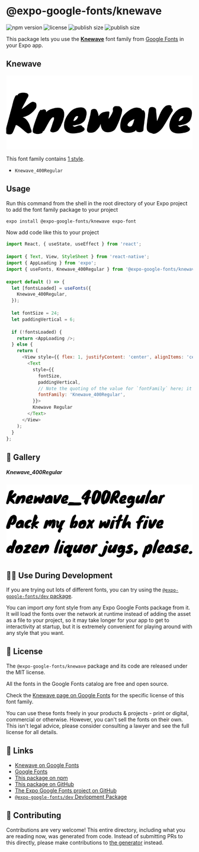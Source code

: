# @expo-google-fonts/knewave

![npm version](https://flat.badgen.net/npm/v/@expo-google-fonts/knewave)
![license](https://flat.badgen.net/github/license/expo/google-fonts)
![publish size](https://flat.badgen.net/packagephobia/install/@expo-google-fonts/knewave)
![publish size](https://flat.badgen.net/packagephobia/publish/@expo-google-fonts/knewave)

This package lets you use the [**Knewave**](https://fonts.google.com/specimen/Knewave) font family from [Google Fonts](https://fonts.google.com/) in your Expo app.

## Knewave

![Knewave](./font-family.png)

This font family contains [1 style](#-gallery).

- `Knewave_400Regular`

## Usage

Run this command from the shell in the root directory of your Expo project to add the font family package to your project
```sh
expo install @expo-google-fonts/knewave expo-font
```

Now add code like this to your project
```js
import React, { useState, useEffect } from 'react';

import { Text, View, StyleSheet } from 'react-native';
import { AppLoading } from 'expo';
import { useFonts, Knewave_400Regular } from '@expo-google-fonts/knewave';

export default () => {
  let [fontsLoaded] = useFonts({
    Knewave_400Regular,
  });

  let fontSize = 24;
  let paddingVertical = 6;

  if (!fontsLoaded) {
    return <AppLoading />;
  } else {
    return (
      <View style={{ flex: 1, justifyContent: 'center', alignItems: 'center' }}>
        <Text
          style={{
            fontSize,
            paddingVertical,
            // Note the quoting of the value for `fontFamily` here; it expects a string!
            fontFamily: 'Knewave_400Regular',
          }}>
          Knewave Regular
        </Text>
      </View>
    );
  }
};

```

## 🔡 Gallery

##### Knewave_400Regular
![Knewave_400Regular](./Knewave_400Regular.ttf.png)


## 👩‍💻 Use During Development

If you are trying out lots of different fonts, you can try using the [`@expo-google-fonts/dev` package](https://github.com/expo/google-fonts/tree/master/font-packages/dev#readme).

You can import *any* font style from any Expo Google Fonts package from it. It will load the fonts
over the network at runtime instead of adding the asset as a file to your project, so it may take longer
for your app to get to interactivity at startup, but it is extremely convenient
for playing around with any style that you want.

## 📖 License

The `@expo-google-fonts/knewave` package and its code are released under the MIT license.

All the fonts in the Google Fonts catalog are free and open source.

Check the [Knewave page on Google Fonts](https://fonts.google.com/specimen/Knewave) for the specific license of this font family.

You can use these fonts freely in your products & projects - print or digital, commercial or otherwise. However, you can't sell the fonts on their own. This isn't legal advice, please consider consulting a lawyer and see the full license for all details.

## 🔗 Links

- [Knewave on Google Fonts](https://fonts.google.com/specimen/Knewave)
- [Google Fonts](https://fonts.google.com/)
- [This package on npm](https://www.npmjs.com/package/@expo-google-fonts/knewave)
- [This package on GitHub](https://github.com/expo/google-fonts/tree/master/font-packages/knewave)
- [The Expo Google Fonts project on GitHub](https://github.com/expo/google-fonts)
- [`@expo-google-fonts/dev` Devlopment Package](https://github.com/expo/google-fonts/tree/master/font-packages/dev)

## 🤝 Contributing

Contributions are very welcome! This entire directory, including what you are reading now, was generated from code. Instead of submitting PRs to this directly, please make contributions to [the generator](https://github.com/expo/google-fonts/tree/master/packages/generator) instead.
